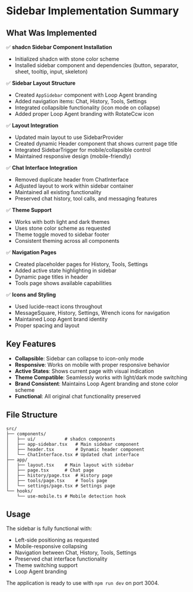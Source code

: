 # Sidebar Implementation Summary

## What Was Implemented

✅ **shadcn Sidebar Component Installation**
- Initialized shadcn with stone color scheme
- Installed sidebar component and dependencies (button, separator, sheet, tooltip, input, skeleton)

✅ **Sidebar Layout Structure**
- Created `AppSidebar` component with Loop Agent branding
- Added navigation items: Chat, History, Tools, Settings
- Integrated collapsible functionality (icon mode on collapse)
- Added proper Loop Agent branding with RotateCcw icon

✅ **Layout Integration**
- Updated main layout to use SidebarProvider
- Created dynamic Header component that shows current page title
- Integrated SidebarTrigger for mobile/collapsible control
- Maintained responsive design (mobile-friendly)

✅ **Chat Interface Integration** 
- Removed duplicate header from ChatInterface
- Adjusted layout to work within sidebar container
- Maintained all existing functionality
- Preserved chat history, tool calls, and messaging features

✅ **Theme Support**
- Works with both light and dark themes
- Uses stone color scheme as requested
- Theme toggle moved to sidebar footer
- Consistent theming across all components

✅ **Navigation Pages**
- Created placeholder pages for History, Tools, Settings
- Added active state highlighting in sidebar
- Dynamic page titles in header
- Tools page shows available capabilities

✅ **Icons and Styling**
- Used lucide-react icons throughout
- MessageSquare, History, Settings, Wrench icons for navigation
- Maintained Loop Agent brand identity
- Proper spacing and layout

## Key Features

- **Collapsible**: Sidebar can collapse to icon-only mode
- **Responsive**: Works on mobile with proper responsive behavior  
- **Active States**: Shows current page with visual indication
- **Theme Compatible**: Seamlessly works with light/dark mode switching
- **Brand Consistent**: Maintains Loop Agent branding and stone color scheme
- **Functional**: All original chat functionality preserved

## File Structure

```
src/
├── components/
│   ├── ui/           # shadcn components
│   ├── app-sidebar.tsx   # Main sidebar component
│   ├── header.tsx        # Dynamic header component
│   └── ChatInterface.tsx # Updated chat interface
├── app/
│   ├── layout.tsx    # Main layout with sidebar
│   ├── page.tsx      # Chat page
│   ├── history/page.tsx  # History page
│   ├── tools/page.tsx    # Tools page
│   └── settings/page.tsx # Settings page
└── hooks/
    └── use-mobile.ts # Mobile detection hook
```

## Usage

The sidebar is fully functional with:
- Left-side positioning as requested
- Mobile-responsive collapsing
- Navigation between Chat, History, Tools, Settings
- Preserved chat interface functionality
- Theme switching support
- Loop Agent branding

The application is ready to use with `npm run dev` on port 3004.
